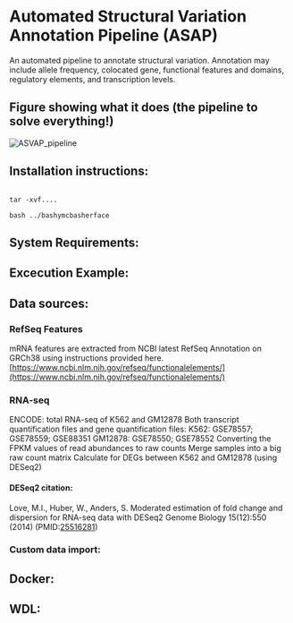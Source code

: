 # Automated Structural Variation Annotation Pipeline (ASAP)

An automated pipeline to annotate structural variation.  Annotation may include allele frequency, colocated gene, functional features and domains, regulatory elements, and transcription levels.

## Figure showing what it does (the pipeline to solve everything!)

![ASVAP_pipeline](https://github.com/NCBI-Codeathons/ASAP/blob/master/Images/ASVAP.png)

## Installation instructions:

``` git clone this

tar -xvf....

bash ../bashymcbasherface 

```

## System Requirements:

## Excecution Example:

## Data sources:

### RefSeq Features
mRNA features are extracted from NCBI latest RefSeq Annotation on GRCh38 using instructions provided here.
[https://www.ncbi.nlm.nih.gov/refseq/functionalelements/](https://www.ncbi.nlm.nih.gov/refseq/functionalelements/)

### RNA-seq 
ENCODE: total RNA-seq of K562 and GM12878
Both transcript quantification files and gene quantification files:
K562: GSE78557; GSE78559; GSE88351
GM12878: GSE78550; GSE78552
Converting the FPKM values of read abundances to raw counts
Merge samples into a big raw count matrix 
Calculate for DEGs between K562 and GM12878 (using DESeq2)

#### DESeq2 citation:
 Love, M.I., Huber, W., Anders, S. Moderated estimation of fold change and dispersion for
  RNA-seq data with DESeq2 Genome Biology 15(12):550 (2014) (PMID:[25516281](https://www.ncbi.nlm.nih.gov/pubmed/25516281))

### Custom data import:

## Docker:

## WDL:



